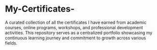 # My-Certificates-
A curated collection of all the certificates I have earned from academic courses, online programs, workshops, and professional development activities. This repository serves as a centralized portfolio showcasing my continuous learning journey and commitment to growth across various fields.
